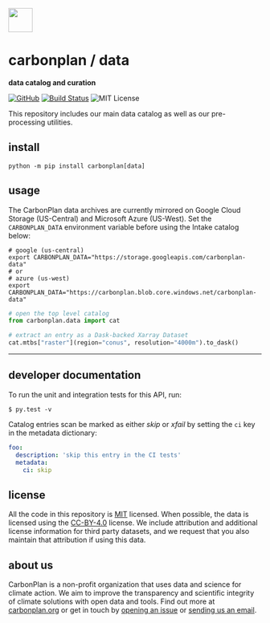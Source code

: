 <img
  src='https://carbonplan-assets.s3.amazonaws.com/monogram/dark-small.png'
  height='48'
/>

# carbonplan / data

**data catalog and curation**

[![GitHub][github-badge]][github]
[![Build Status]][actions]
![MIT License][]

[github]: https://github.com/carbonplan/data
[github-badge]: https://badgen.net/badge/-/github?icon=github&label
[build status]: https://github.com/carbonplan/data/actions/workflows/main.yaml/badge.svg
[actions]: https://github.com/carbonplan/data/actions/workflows/main.yaml
[mit license]: https://badgen.net/badge/license/MIT/blue

This repository includes our main data catalog as well as our pre-processing utilities.

## install

```shell
python -m pip install carbonplan[data]
```

## usage

The CarbonPlan data archives are currently mirrored on Google Cloud Storage (US-Central) and
Microsoft Azure (US-West). Set the `CARBONPLAN_DATA` environment variable before using the
Intake catalog below:

```shell
# google (us-central)
export CARBONPLAN_DATA="https://storage.googleapis.com/carbonplan-data"
# or
# azure (us-west)
export CARBONPLAN_DATA="https://carbonplan.blob.core.windows.net/carbonplan-data"
```

```python
# open the top level catalog
from carbonplan.data import cat

# extract an entry as a Dask-backed Xarray Dataset
cat.mtbs["raster"](region="conus", resolution="4000m").to_dask()
```

---

## developer documentation

To run the unit and integration tests for this API, run:

```shell
$ py.test -v
```

Catalog entries scan be marked as either _skip_ or _xfail_ by setting the `ci` key in the metadata dictionary:

```yaml
foo:
  description: 'skip this entry in the CI tests'
  metadata:
    ci: skip
```

## license

All the code in this repository is [MIT](https://choosealicense.com/licenses/mit/) licensed. When possible, the data is licensed using the [CC-BY-4.0](https://choosealicense.com/licenses/cc-by-4.0/) license. We include attribution and additional license information for third party datasets, and we request that you also maintain that attribution if using this data.

## about us

CarbonPlan is a non-profit organization that uses data and science for climate action. We aim to improve the transparency and scientific integrity of climate solutions with open data and tools. Find out more at [carbonplan.org](https://carbonplan.org/) or get in touch by [opening an issue](https://github.com/carbonplan/data/issues/new) or [sending us an email](mailto:hello@carbonplan.org).
